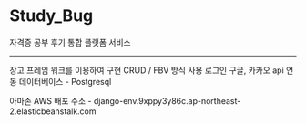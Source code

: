 # Study_Bug



자격증 공부 후기 통합 플랫폼 서비스
<hr>
장고 프레임 워크를 이용하여 구현
CRUD / FBV 방식 사용
로그인 구글, 카카오 api 연동
데이터베이스 - Postgresql

아마존 AWS 배포 주소 - django-env.9xppy3y86c.ap-northeast-2.elasticbeanstalk.com
